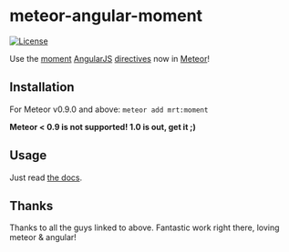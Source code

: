 meteor-angular-moment
=====================

[![License](http://img.shields.io/:license-mit-blue.svg)](http://tonekk.mit-license.org)

Use the [moment](https://github.com/moment/moment) [AngularJS](https://github.com/angular/angular) [directives](https://github.com/urish/angular-moment) now in [Meteor](https://github.com/meteor/meteor)!

## Installation

For Meteor v0.9.0 and above:
`meteor add mrt:moment`

**Meteor < 0.9 is not supported! 1.0 is out, get it ;)**


## Usage

Just read [the docs](https://github.com/urish/angular-moment).


## Thanks

Thanks to all the guys linked to above.
Fantastic work right there, loving meteor & angular!

